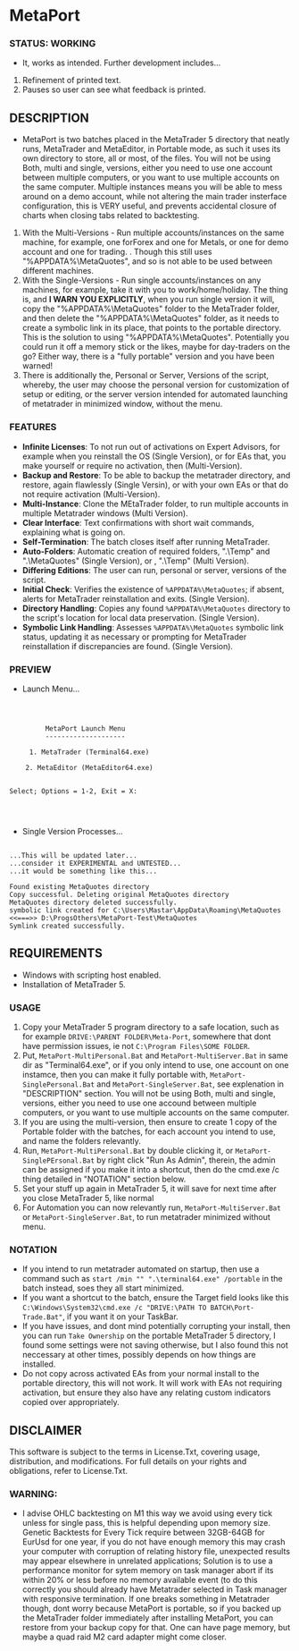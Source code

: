 # MetaPort

### STATUS: WORKING
- It, works as intended. Further development includes...
1. Refinement of printed text.
2. Pauses so user can see what feedback is printed.

## DESCRIPTION
- MetaPort is two batches placed in the MetaTrader 5 directory that neatly runs, MetaTrader and MetaEditor, in Portable mode, as such it uses its own directory to store, all or most, of the files. You will not be using Both, multi and single, versions, either you need to use one account between multiple computers, or you want to use multiple accounts on the same computer. Multiple instances means you will be able to mess around on a demo account, while not altering the main trader insterface configuration, this is VERY useful, and prevents accidental closure of charts when closing tabs related to backtesting. 
1. With the Multi-Versions - Run multiple accounts/instances on the same machine, for example, one forForex and one for Metals, or one for demo account and one for trading. . Though this still uses "%APPDATA%\MetaQuotes\", and so is not able to be used between different machines.
2. With the Single-Versions - Run single accounts/instances on any machines, for example, take it with you to work/home/holiday. The thing is, and **I WARN YOU EXPLICITLY**, when you run single version it will, copy the "%APPDATA%\MetaQuotes\" folder to the MetaTrader folder, and then delete the "%APPDATA%\MetaQuotes\" folder, as it needs to create a symbolic link in its place, that points to the portable directory. This is the solution to using "%APPDATA%\MetaQuotes\". Potentially you could run it off a memory stick or the likes, maybe for day-traders on the go? Either way, there is a "fully portable" version and you have been warned!
3. There is additionally the, Personal or Server, Versions of the script, whereby, the user may choose the personal version for customization of setup or editing, or the server version intended for automated launching of metatrader in minimized window, without the menu.

### FEATURES
- **Infinite Licenses**: To not run out of activations on Expert Advisors, for example when you reinstall the OS (Single Version), or for EAs that, you make yourself or require no activation, then (Multi-Version).
- **Backup and Restore**: To be able to backup the metatrader directory, and restore, again flawlessly (Single Versin), or with your own EAs or that do not require activation (Multi-Version).
- **Multi-Instance**: Clone the MEtaTrader folder, to run multiple accounts in multiple Metatrader windows (Multi Version).
- **Clear Interface**: Text confirmations with short wait commands, explaining what is going on.
- **Self-Termination**: The batch closes itself after running MetaTrader.
- **Auto-Folders**: Automatic creation of required folders, ".\Temp" and ".\MetaQuotes" (Single Version), or , ".\Temp" (Multi Version).
- **Differing Editions**: The user can run, personal or server, versions of the script.
- **Initial Check**: Verifies the existence of `%APPDATA%\MetaQuotes`; if absent, alerts for MetaTrader reinstallation and exits. (Single Version).
- **Directory Handling**: Copies any found `%APPDATA%\MetaQuotes` directory to the script's location for local data preservation. (Single Version).
- **Symbolic Link Handling**: Assesses `%APPDATA%\MetaQuotes` symbolic link status, updating it as necessary or prompting for MetaTrader reinstallation if discrepancies are found. (Single Version).

### PREVIEW
- Launch Menu...
```



         MetaPort Launch Menu
         --------------------

     1. MetaTrader (Terminal64.exe)

    2. MetaEditor (MetaEditor64.exe)


Select; Options = 1-2, Exit = X:




```
- Single Version Processes...
```

...This will be updated later...
...consider it EXPERIMENTAL and UNTESTED...
...it would be something like this...

Found existing MetaQuotes directory
Copy successful. Deleting original MetaQuotes directory
MetaQuotes directory deleted successfully.
symbolic link created for C:\Users\Mastar\AppData\Roaming\MetaQuotes <<===>> D:\ProgsOthers\MetaPort-Test\MetaQuotes
Symlink created successfully.

```

## REQUIREMENTS
- Windows with scripting host enabled.
- Installation of MetaTrader 5.

### USAGE
1. Copy your MetaTrader 5 program directory to a safe location, such as for example `DRIVE:\PARENT FOLDER\Meta-Port`, somewhere that dont have permission issues, ie not `C:\Program Files\SOME FOLDER`.
2. Put, `MetaPort-MultiPersonal.Bat` and `MetaPort-MultiServer.Bat` in same dir as "Terminal64.exe", or if you only intend to use, one account on one instamce, then you can make it fully portable with, `MetaPort-SinglePersonal.Bat` and `MetaPort-SingleServer.Bat`, see explenation in "DESCRIPTION" section. You will not be using Both, multi and single, versions, either you need to use one accound between multiple computers, or you want to use multiple accounts on the same computer.
3. If you are using the multi-version, then ensure to create 1 copy of the Portable folder with the batches, for each account you intend to use, and name the folders relevantly.
4. Run, `MetaPort-MultiPersonal.Bat` by double clicking it, or `MetaPort-SinglePErsonal.Bat` by right click "Run As Admin", therein, the admin can be assigned if you make it into a shortcut, then do the cmd.exe /c thing detailed in "NOTATION" section below.
5. Set your stuff up again in MetaTrader 5, it will save for next time after you close MetaTrader 5, like normal
6. For Automation you can now relevantly run, `MetaPort-MultiServer.Bat` or `MetaPort-SingleServer.Bat`, to run metatrader minimized without menu.

### NOTATION
- If you intend to run metatrader automated on startup, then use a command such as `start /min "" ".\terminal64.exe" /portable` in the batch instead, soes they all start minimized. 
- If you want a shortcut to the batch, ensure the Target field looks like this `C:\Windows\System32\cmd.exe /c "DRIVE:\PATH TO BATCH\Port-Trade.Bat"`, if you want it on your TaskBar.
- If you have issues, and dont mind potentially corrupting your install, then you can run `Take Ownership` on the portable MetaTrader 5 directory, I found some settings were not saving otherwise, but I also found this not neccessary at other times, possibly depends on how things are installed.
- Do not copy across activated EAs from your normal install to the portable directory, this will not work. It will work with EAs not requiring activation, but ensure they also have any relating custom indicators copied over appropriately.

## DISCLAIMER
This software is subject to the terms in License.Txt, covering usage, distribution, and modifications. For full details on your rights and obligations, refer to License.Txt.



### WARNING:
- I advise OHLC backtesting on M1 this way we avoid using every tick unless for single pass, this is helpful depending upon memory size. Genetic Backtests for Every Tick require between 32GB-64GB for EurUsd for one year, if you do not have enough memory this may crash your computer with corruption of relating history file, unexpected results may appear elsewhere in unrelated applications; Solution is to use a performance monitor for sytem memory on task manager abort if its within 20% or less before no memory available event (to do this correctly you should already have Metatrader selected in Task manager with responsive termination. If one breaks something in Metatrader though, dont worry because MetaPort is portable, so if you backed up the MetaTrader folder immediately after installing MetaPort, you can restore from your backup copy for that. One can have page memory, but maybe a quad raid M2 card adapter might come closer.

